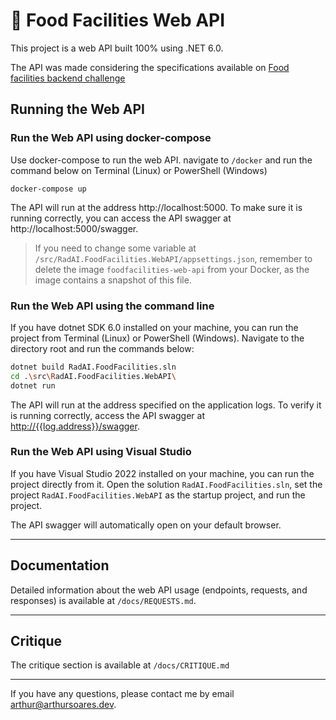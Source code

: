 # 🍔 Food Facilities Web API

This project is a web API built 100% using .NET 6.0.

The API was made considering the specifications available on [Food facilities backend challenge](https://github.com/radaisystems/food-facilities-challenge)

## Running the Web API
### Run the Web API using docker-compose

Use docker-compose to run the web API. navigate to `/docker` and run the command below on Terminal (Linux) or PowerShell (Windows)

```bach
docker-compose up
```
The API will run at the address http://localhost:5000. To make sure it is running correctly, you can access the API swagger at http://localhost:5000/swagger.

> If you need to change some variable at `/src/RadAI.FoodFacilities.WebAPI/appsettings.json`, remember to delete the image `foodfacilities-web-api` from your Docker, as the image contains a snapshot of this file.

### Run the Web API using the command line

If you have dotnet SDK 6.0 installed on your machine, you can run the project from Terminal (Linux) or PowerShell (Windows).
Navigate to the directory root and run the commands below:

```bash
dotnet build RadAI.FoodFacilities.sln
cd .\src\RadAI.FoodFacilities.WebAPI\
dotnet run
```

The API will run at the address specified on the application logs. To verify it is running correctly, access the API swagger at [http://{{log.address}}/swagger]().

### Run the Web API using Visual Studio

If you have Visual Studio 2022 installed on your machine, you can run the project directly from it.
Open the solution `RadAI.FoodFacilities.sln`, set the project `RadAI.FoodFacilities.WebAPI` as the startup project, and run the project.

The API swagger will automatically open on your default browser.

---

## Documentation

Detailed information about the web API usage (endpoints, requests, and responses) is available at `/docs/REQUESTS.md`.

---

## Critique

The critique section is available at `/docs/CRITIQUE.md`

---

If you have any questions, please contact me by email [arthur@arthursoares.dev](mailto:arthur@arthursoares.dev).
